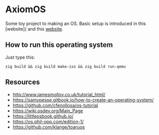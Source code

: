 # AxiomOS
Some toy project to making an OS. Basic setup is introduced in this [website](
and this [website]().

## How to run this operating system
Just type this:
```console
zig build && zig build make-iso && zig build run-qemu
```

## Resources
- http://www.jamesmolloy.co.uk/tutorial_html/
- https://samypesse.gitbook.io/how-to-create-an-operating-system/
- https://github.com/cfenollosa/os-tutorial
- https://wiki.osdev.org/Main_Page
- https://littleosbook.github.io/
- https://os.phil-opp.com/edition-1/
- https://github.com/klange/toaruos

